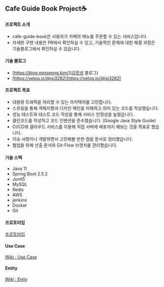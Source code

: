 <h2>Cafe Guide Book Project☕</h2>

<h4>프로젝트 소개</h4>

- cafe-guide-book은 사용자가 카페의 메뉴를 주문할 수 있는 서비스입니다.
- 자세한 구현 내용은 PR에서 확인하실 수 있고, 기술적인 문제에 대한 해결 과정은 기술블로그에서 확인하실 수 있습니다.

<h4>기술 블로그</h4>

- [https://blog.minseong.kim/](김민성 블로그)
- [https://velog.io/@jsj3282](https://velog.io/@jsj3282)

<h4>프로젝트 목표</h4>

- 대용량 트래픽을 처리할 수 있는 아키텍처를 고민합니다.
- 스프링을 통해 객체지향과 디자인 패턴을 이해하고 의미 있는 코드를 작성했습니다.
- 성능 테스트와 테스트 코드 작성을 통해 서비스 안정성을 높혔습니다.
- 클린코드를 작성하고 코드 인벤션을 준수했습니다. (Google Java Style Guide)
- CI/CD와 클라우드 서비스를 이용해 직접 서버에 배포까지 해보는 것을 목표로 했습니다.
- 이슈 사항이나 개발하면서 고민해볼 만한 점을 문서로 정리했습니다.
- 협업을 위해 산출 문서와 Git-Flow 브랜치를 관리했습니다.

<h4>기술 스택</h4>

- Java 11
- Spring Boot 2.5.2
- Junit5
- MySQL
- Redis
- AWS
- jenkins
- Docker
- Git

<h4>프로토타입</h4>

[프로토타입](https://ovenapp.io/view/o29WWonTCFflG9WDRlilTUMZ3AfpgGLa/)

<h4>Use Case</h4>

[Wiki : Use Case](https://github.com/f-lab-edu/cafe-guide-book/wiki/Use-Case)

<h4>Entity</h4>

[Wiki : Enity](https://github.com/f-lab-edu/cafe-guide-book/wiki/Entity)

